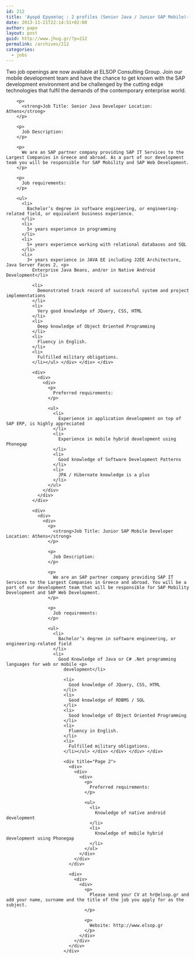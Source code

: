 ```yaml
---
id: 212
title: 'Αγορά Εργασίας : 2 profiles (Senior Java / Junior SAP Mobile)- ELSOP Consulting Group #jhug #job'
date: 2013-11-21T22:14:51+02:00
author: papo
layout: post
guid: http://www.jhug.gr/?p=212
permalink: /archives/212
categories:
  - jobs
---
```

<div title="Page 1">
  <div>
    <div>
      <div>
        <p>
          Two job openings are now available at ELSOP Consulting Group. Join our mobile development team and have the chance to get known with the SAP development environment and be challenged by the cutting edge technologies that fulfil the demands of the contemporary enterprise world.
        </p>
        
        <p>
          <strong>Job Title: Senior Java Developer Location: Athens</strong>
        </p>
        
        <p>
          Job Description:
        </p>
        
        <p>
          We are an SAP partner company providing SAP IT Services to the Largest Companies in Greece and abroad. As a part of our development team you will be responsible for SAP Mobility and SAP Web Development.
        </p>
        
        <p>
          Job requirements:
        </p>
        
        <ul>
          <li>
            Bachelor’s degree in software engineering, or engineering-related field, or equivalent business experience.
          </li>
          <li>
            5+ years experience in programming
          </li>
          <li>
            5+ years experience working with relational databases and SQL
          </li>
          <li>
            3+ years experience in JAVA EE including J2EE Architecture, Java Server Faces 2, <p>
              Enterprise Java Beans, and/or in Native Android Development</li> 
              
              <li>
                Demonstrated track record of successful system and project implementations
              </li>
              <li>
                Very good knowledge of JQuery, CSS, HTML
              </li>
              <li>
                Deep knowledge of Object Oriented Programming
              </li>
              <li>
                Fluency in English.
              </li>
              <li>
                Fulfilled military obligations.
              </li></ul> </div> </div> </div> 
              
              <div>
                <div>
                  <div>
                    <p>
                      Preferred requirements:
                    </p>
                    
                    <ul>
                      <li>
                        Experience in application development on top of SAP ERP, is highly appreciated
                      </li>
                      <li>
                        Experience in mobile hybrid development using Phonegap
                      </li>
                      <li>
                        Good knowledge of Software Development Patterns
                      </li>
                      <li>
                        JPA / Hibernate knowledge is a plus
                      </li>
                    </ul>
                  </div>
                </div>
              </div>
              
              <div>
                <div>
                  <div>
                    <p>
                      <strong>Job Title: Junior SAP Mobile Developer Location: Athens</strong>
                    </p>
                    
                    <p>
                      Job Description:
                    </p>
                    
                    <p>
                      We are an SAP partner company providing SAP IT Services to the Largest Companies in Greece and abroad. You will be a part of our development team that will be responsible for SAP Mobility Development and SAP Web Development.
                    </p>
                    
                    <p>
                      Job requirements:
                    </p>
                    
                    <ul>
                      <li>
                        Bachelor’s degree in software engineering, or engineering-related field
                      </li>
                      <li>
                        Good Knowledge of Java or C# .Net programming languages for web or mobile <p>
                          development</li> 
                          
                          <li>
                            Good knowledge of JQuery, CSS, HTML
                          </li>
                          <li>
                            Good knowledge of RDBMS / SQL
                          </li>
                          <li>
                            Good knowledge of Object Oriented Programming
                          </li>
                          <li>
                            Fluency in English.
                          </li>
                          <li>
                            Fulfilled military obligations.
                          </li></ul> </div> </div> </div> </div> 
                          
                          <div title="Page 2">
                            <div>
                              <div>
                                <div>
                                  <p>
                                    Preferred requirements:
                                  </p>
                                  
                                  <ul>
                                    <li>
                                      Knowledge of native android development
                                    </li>
                                    <li>
                                      Knowledge of mobile hybrid development using Phonegap
                                    </li>
                                  </ul>
                                </div>
                              </div>
                            </div>
                            
                            <div>
                              <div>
                                <div>
                                  <p>
                                    Please send your CV at hr@elsop.gr and add your name, surname and the title of the job you apply for as the subject.
                                  </p>
                                  
                                  <p>
                                    Website: http://www.elsop.gr
                                  </p>
                                </div>
                              </div>
                            </div>
                          </div>